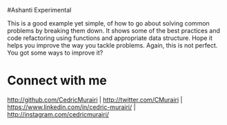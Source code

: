 #Ashanti Experimental

This is a good example yet simple, of how to go about solving common problems by breaking them down.
It shows some of the best practices and code refactoring using functions and appropriate data structure.
Hope it helps you improve the way you tackle problems. Again, this is not perfect. You got some ways to improve it?

# Connect with me

http://github.com/CedricMurairi | http://twitter.com/CMurairi | https://www.linkedin.com/in/cedric-murairi/ | http://instagram.com/cedricmurairi/
